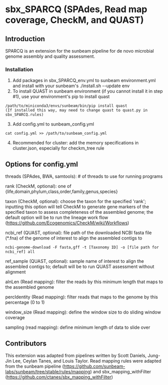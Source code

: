 # sbx_SPARCQ (SPAdes, Read map coverage, CheckM, and QUAST)

## Introduction

SPARCQ is an extension for the sunbeam pipeline for de novo microbial genome assembly and quality assessment.

### Installation
1. Add packages in sbx_SPARCQ_env.yml to sunbeam environment.yml and install with your sunbeam's ./install.sh --update env
2. To install QUAST in sunbeam environment (if you cannot install it in step #1), use your environment's pip to install quast
```
/path/to/miniconda3/envs/sunbeam/bin/pip install quast
(If installed this way, may need to change quast to quast.py in sbx_SPARCQ.rules)
```
3. Add config.yml to sunbeam_config.yml
```
cat config.yml >> /path/to/sunbeam_config.yml
```
4. Recommended for cluster: add the memory specifications in cluster.json, especially for checkm_tree rule

## Options for config.yml
threads (SPAdes, BWA, samtools): # of threads to use for running programs

rank (CheckM, optional): one of {life,domain,phylum,class,order,family,genus,species}

taxon (CheckM, optional): choose the taxon for the specified 'rank'; inputting this option will tell CheckM to generate gene markers of the specified taxon to assess completeness of the assembled genome; the default option will be to run the lineage work flow (https://github.com/Ecogenomics/CheckM/wiki/Workflows)

ncbi_ref (QUAST, optional): file path of the downloaded NCBI fasta file (*.fna) of the genome of interest to align the assembled contigs to
```
ncbi-genome-download -F fasta,gff -t [Taxonomy ID] -o [file path for ncbi_ref] all
```

ref_sample (QUAST, optional): sample name of interest to align the assembled contigs to; default will be to run QUAST assessment without alignment

alnLen (Read mapping): filter the reads by this minimum length that maps to the assembled genome

percIdentity (Read mapping): filter reads that maps to the genome by this percentage (0 to 1)

window_size (Read mapping): define the window size to do sliding window coverage

sampling (read mapping): define minimum length of data to slide over

## Contributors
This extension was adapted from pipelines written by Scott Daniels, Jung-Jin Lee, Ceylan Tanes, and Louis Taylor. Read mapping rules were adapted from the sunbeam pipeline (https://github.com/sunbeam-labs/sunbeam/tree/stable/rules/mapping) and sbx_mapping_withFilter (https://github.com/ctanes/sbx_mapping_withFilter)